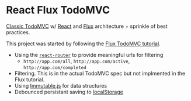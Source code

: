 # React Flux TodoMVC

[Classic TodoMVC](http://todomvc.com/) w/ [React](http://facebook.github.io/react/) and [Flux](http://facebook.github.io/flux/) architecture + sprinkle of best practices.

This project was started by following the [Flux TodoMVC tutorial](http://facebook.github.io/flux/docs/todo-list.html).

 - Using the [`react-router`](https://github.com/rackt/react-router) to provide meaningful urls for filtering
 	 - `http://app.com/all`, `http://app.com/active`, `http://app.com/completed`
 - Filtering. This is in the actual TodoMVC spec but not implmented in the Flux tutorial.
 - Using [Immutable.js](http://facebook.github.io/immutable-js/) for data structures
 - Debounced persistant saving to [localStorage](https://developer.mozilla.org/en-US/docs/Web/API/Web_Storage_API)

